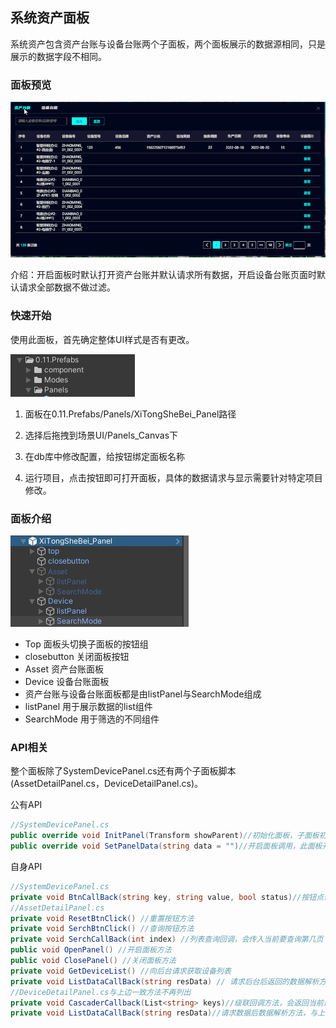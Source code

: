 ## 系统资产面板

系统资产包含资产台账与设备台账两个子面板，两个面板展示的数据源相同，只是展示的数据字段不相同。

### 面板预览

 ![](.\img\系统资产\系统资产.gif)

介绍：开启面板时默认打开资产台账并默认请求所有数据，开启设备台账页面时默认请求全部数据不做过滤。

### 快速开始 

使用此面板，首先确定整体UI样式是否有更改。

 ![](.\img\系统资产\Dingtalk_20220830152426.jpg)

1. 面板在0.11.Prefabs/Panels/XiTongSheBei_Panel路径

2. 选择后拖拽到场景UI/Panels_Canvas下

3. 在db库中修改配置，给按钮绑定面板名称
4. 运行项目，点击按钮即可打开面板，具体的数据请求与显示需要针对特定项目修改。

### 面板介绍

 ![](.\img\系统资产\Dingtalk_20220830152904.jpg)

- Top 面板头切换子面板的按钮组
- closebutton 关闭面板按钮
- Asset 资产台账面板
- Device 设备台账面板
- 资产台账与设备台账面板都是由listPanel与SearchMode组成
- listPanel 用于展示数据的list组件
- SearchMode 用于筛选的不同组件

### API相关

整个面板除了SystemDevicePanel.cs还有两个子面板脚本(AssetDetailPanel.cs，DeviceDetailPanel.cs)。

公有API

```c#
//SystemDevicePanel.cs
public override void InitPanel(Transform showParent)//初始化面板，子面板初始化，按钮回调绑定
public override void SetPanelData(string data = "")//开启面板调用，此面板开启时不会传入data
```

自身API

```c#
//SystemDevicePanel.cs
private void BtnCallBack(string key, string value, bool status)//按钮点击回调，点击时会开启对应子面板
//AssetDetailPanel.cs
private void ResetBtnClick() //重置按钮方法
private void SerchBtnClick() //查询按钮方法
private void SerchCallBack(int index) //列表查询回调，会传入当前要查询第几页
public void OpenPanel() //开启面板方法
public void ClosePanel() //关闭面板方法
private void GetDeviceList() //向后台请求获取设备列表
private void ListDataCallBack(string resData) // 请求后台后返回的数据解析方法
//DeviceDetailPanel.cs与上边一致方法不再列出
private void CascaderCallback(List<string> keys)//级联回调方法，会返回当前选择的所有数据
private void ListDataCallBack(string resData)//请求数据后数据解析方法，与上一个不同的是解析字段不一样
```

